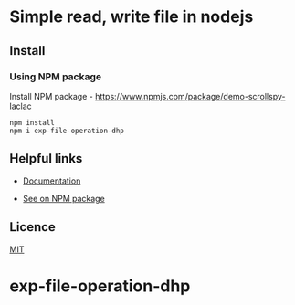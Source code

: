 # Simple read, write file in nodejs

## Install

### Using NPM package

Install NPM package - https://www.npmjs.com/package/demo-scrollspy-laclac

```npm
npm install
npm i exp-file-operation-dhp
```

## Helpful links
- [Documentation](https://github.com/dauphuong198x/exp-file-operation-dhp)

- [See on NPM package](https://www.npmjs.com/package/exp-file-operation-dhp)

## Licence
[MIT](./LICENSE)
# exp-file-operation-dhp
